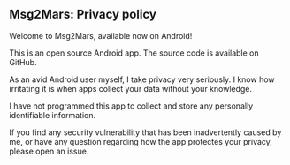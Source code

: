 ## Msg2Mars: Privacy policy

Welcome to Msg2Mars, available now on Android!

This is an open source Android app. The source code is available on GitHub.

As an avid Android user myself, I take privacy very seriously. I know how irritating it is when apps collect your data without your knowledge.

I have not programmed this app to collect and store any personally identifiable information.

If you find any security vulnerability that has been inadvertently caused by me, or have any question regarding how the app protectes your privacy, please open an issue.
